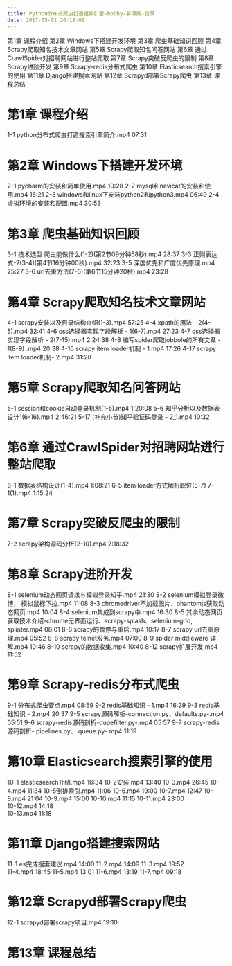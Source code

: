 ```yaml
---
title: Python分布式爬虫打造搜索引擎-bobby-慕课网-目录
date: 2017-05-01 20:18:02
---
```

第1章 课程介绍
第2章 Windows下搭建开发环境
第3章 爬虫基础知识回顾
第4章 Scrapy爬取知名技术文章网站
第5章 Scrapy爬取知名问答网站
第6章 通过CrawlSpider对招聘网站进行整站爬取
第7章 Scrapy突破反爬虫的限制
第8章 Scrapy进阶开发
第9章 Scrapy-redis分布式爬虫
第10章 Elasticsearch搜索引擎的使用
第11章 Django搭建搜索网站
第12章 Scrapyd部署Scrapy爬虫
第13章 课程总结

# 第1章 课程介绍
1-1 python分布式爬虫打造搜索引擎简介.mp4 07:31

# 第2章 Windows下搭建开发环境
2-1 pycharm的安装和简单使用.mp4 10:28
2-2 mysql和navicat的安装和使用.mp4 16:21
2-3 windows和linux下安装python2和python3.mp4 06:49
2-4 虚拟环境的安装和配置.mp4 30:53

# 第3章 爬虫基础知识回顾
3-1 技术选型 爬虫能做什么(1-2)(第2节09分钟58秒).mp4 28:37
3-3 正则表达式-2(3-4)(第4节16分钟00秒).mp4 32:23
3-5 深度优先和广度优先原理.mp4 25:27
3-6 url去重方法(7-6)(第6节15分钟20秒).mp4 23:28

# 第4章 Scrapy爬取知名技术文章网站
4-1 scrapy安装以及目录结构介绍(1-3).mp4 57:25
4-4 xpath的用法 - 2(4-5).mp4 32:41
4-6 css选择器实现字段解析 - 1(6-7).mp4 27:23
4-7 css选择器实现字段解析 - 2(7-15).mp4 2:24:38
4-8 编写spider爬取jobbole的所有文章 - 1(8-9) .mp4 20:38
4-16 scrapy item loader机制 - 1.mp4 17:26
4-17 scrapy item loader机制- 2.mp4 31:28

# 第5章 Scrapy爬取知名问答网站
5-1 session和cookie自动登录机制(1-5).mp4 1:20:08
5-6 知乎分析以及数据表设计1(6-16).mp4 2:46:21
5-17 (补充小节)知乎验证码登录 - 2_1.mp4 10:32

# 第6章 通过CrawlSpider对招聘网站进行整站爬取
6-1 数据表结构设计(1-4).mp4 1:08:21
6-5 item loader方式解析职位(5-7) 7-1(1).mp4 1:15:24

# 第7章 Scrapy突破反爬虫的限制
7-2 scrapy架构源码分析(2-10).mp4 2:18:32

# 第8章 Scrapy进阶开发
8-1 selenium动态网页请求与模拟登录知乎.mp4 21:30
8-2 selenium模拟登录微博， 模拟鼠标下拉.mp4 11:08
8-3 chromedriver不加载图片、phantomjs获取动态网页.mp4 10:04
8-4 selenium集成到scrapy中.mp4 16:30
8-5 其余动态网页获取技术介绍-chrome无界面运行、scrapy-splash、selenium-grid, splinter.mp4 08:01
8-6 scrapy的暂停与重启.mp4 10:17
8-7 scrapy url去重原理.mp4 05:52
8-8 scrapy telnet服务.mp4 07:00
8-9 spider middleware 详解.mp4 10:46
8-10 scrapy的数据收集.mp4 10:40
8-12 scrapy扩展开发.mp4 11:52

# 第9章 Scrapy-redis分布式爬虫
9-1 分布式爬虫要点.mp4 08:59
9-2 redis基础知识 - 1.mp4 16:29
9-3 redis基础知识 - 2.mp4 20:37
9-5 scrapy源码解析-connection.py、defaults.py-.mp4 05:51
9-6 scrapy-redis源码剖析-dupefilter.py-.mp4 05:57
9-7 scrapy-redis源码剖析- pipelines.py、 queue.py-.mp4 11:19

# 第10章 Elasticsearch搜索引擎的使用
10-1 elasticsearch介绍.mp4 16:34
10-2安装.mp4 13:40
10-3.mp4 26:45
10-4.mp4 11:34
10-5倒排索引.mp4 11:06
10-6.mp4 19:00
10-7.mp4 12:47
10-8.mp4 21:04
10-9.mp4 15:00
10-10.mp4 11:15
10-11.mp4 23:00              
10-12.mp4 14:18                  
10-13.mp4 11:18

# 第11章 Django搭建搜索网站
11-1 es完成搜索建议.mp4 14:00
11-2.mp4 14:09
11-3.mp4 19:52                    
11-4.mp4 18:45
11-5.mp4 13:01
11-6.mp4 13:19
11-7.mp4 09:18

# 第12章 Scrapyd部署Scrapy爬虫
12-1 scrapyd部署scrapy项目.mp4 19:10

# 第13章 课程总结